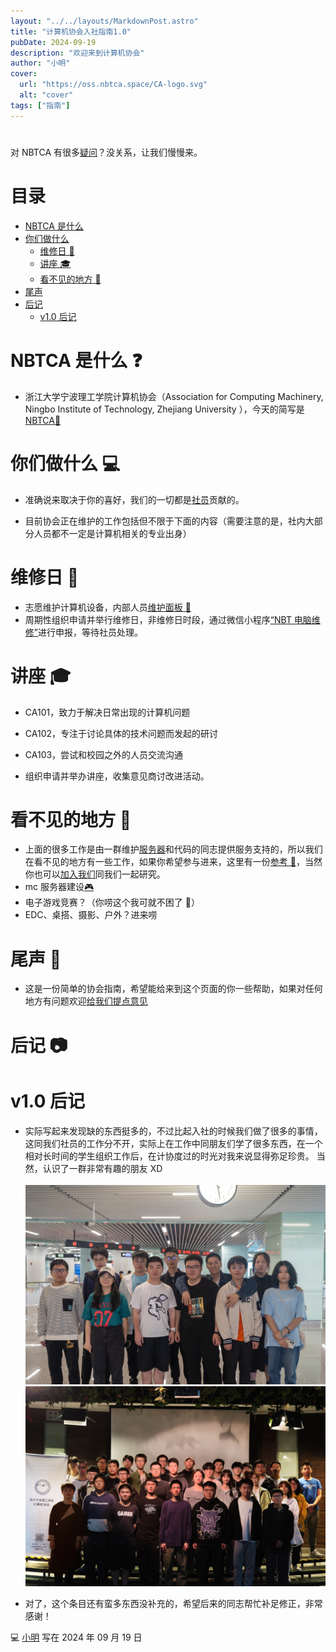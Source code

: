 ```yaml
---
layout: "../../layouts/MarkdownPost.astro"
title: "计算机协会入社指南1.0"
pubDate: 2024-09-19
description: "欢迎来到计算机协会"
author: "小明"
cover:
  url: "https://oss.nbtca.space/CA-logo.svg"
  alt: "cover"
tags: ["指南"]
---
```


#

对 NBTCA 有很多[疑问](mailto:@nbtca.space)？没关系，让我们慢慢来。

# 目录

- [NBTCA 是什么](#NBTCA是什么)
- [你们做什么](#你们做什么)
  - [维修日 🧰](#维修日)
  - [讲座 🎓](#讲座)
  - [看不见的地方 🗿](#看不见的地方)
- [尾声](#尾声)
- [后记](#后记)
  - [v1.0 后记](#v1.后记)

# NBTCA 是什么 ❓

- 浙江大学宁波理工学院计算机协会（Association for Computing Machinery, Ningbo Institute of Technology, Zhejiang University ），今天的简写是[NBTCA🔗](https://github.com/nbtca/documents/blob/main/%E6%A1%A3%E6%A1%88/%E8%AE%A1%E7%AE%97%E6%9C%BA%E5%8D%8F%E4%BC%9A%E7%BA%B2%E8%A6%81)

# 你们做什么 💻

- 准确说来取决于你的喜好，我们的一切都是[社员](https://en.wikipedia.org/wiki/Unus_pro_omnibus,_omnes_pro_uno)贡献的。

- 目前协会正在维护的工作包括但不限于下面的内容（需要注意的是，社内大部分人员都不一定是计算机相关的专业出身）

# 维修日 🧰

- 志愿维护计算机设备，内部人员[维护面板 🔧](https://repair.nbtca.space/)
- 周期性组织申请并举行维修日，非维修日时段，通过微信小程序[“NBT 电脑维修”](此条目等待扩充)进行申报，等待社员处理。

# 讲座 🎓

- CA101，致力于解决日常出现的计算机问题
- CA102，专注于讨论具体的技术问题而发起的研讨
- CA103，尝试和校园之外的人员交流沟通

- 组织申请并举办讲座，收集意见商讨改进活动。

# 看不见的地方 🗿

- 上面的很多工作是由一群维护[服务器](https://i.nbtca.space/)和代码的同志提供服务支持的，所以我们在看不见的地方有一些工作，如果你希望参与进来，这里有一份[参考 💾](https://github.com/nbtca/documents/blob/main/%E5%BC%80%E5%8F%91%E7%BB%84/2023.10.%E5%BC%80%E5%8F%91%E7%BB%84%E6%96%B0%E4%BA%BA%E5%9F%B9%E5%85%BB%E6%96%B9%E6%A1%88.md)，当然你也可以[加入我们](/join-us)同我们一起研究。
- mc 服务器建设[🎮](https://mc.nbtca.space/)
- 电子游戏竞赛？（你唠这个我可就不困了 🤠）
- EDC、桌搭、摄影、户外？进来唠

# 尾声 📲

- 这是一份简单的协会指南，希望能给来到这个页面的你一些帮助，如果对任何地方有问题欢迎[给我们提点意见](https://github.com/nbtca/Home/pulls)

# 后记 📷

# v1.0 后记

- 实际写起来发现缺的东西挺多的，不过比起入社的时候我们做了很多的事情，这同我们社员的工作分不开，实际上在工作中同朋友们学了很多东西，在一个相对长时间的学生组织工作后，在计协度过的时光对我来说显得弥足珍贵。
  当然，认识了一群非常有趣的朋友 XD  
  <br>
  ![23年夏计协出游](./_assets/20230628_22nd_generation.jpeg)  
  ![23年秋计协迎新晚会](./_assets/20231021_23rd_generation.jpeg)

- 对了，这个条目还有蛮多东西没补充的，希望后来的同志帮忙补足修正，非常感谢！

💻 [小明](https://m1ng.space/) 写在 2024 年 09 月 19 日
